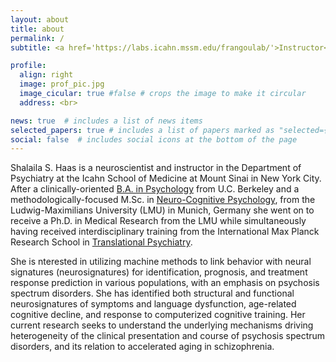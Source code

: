 ```yaml
---
layout: about
title: about
permalink: /
subtitle: <a href='https://labs.icahn.mssm.edu/frangoulab/'>Instructor</a> — Department of Psychiatry — Icahn School of Medicine at Mount Sinai

profile:
  align: right
  image: prof_pic.jpg
  image_cicular: true #false # crops the image to make it circular
  address: <br>  

news: true  # includes a list of news items
selected_papers: true # includes a list of papers marked as "selected={true}"
social: false  # includes social icons at the bottom of the page
---
```


Shalaila S. Haas is a neuroscientist and instructor in the Department of Psychiatry at the Icahn School of Medicine at Mount Sinai in New York City. After a clinically-oriented [B.A. in Psychology](https://psychology.berkeley.edu/) from U.C. Berkeley and a methodologically-focused M.Sc. in [Neuro-Cognitive Psychology](https://www.psy.lmu.de/ncp/index.html), from the Ludwig-Maximilians University (LMU) in Munich, Germany she went on to receive a Ph.D. in Medical Research from the LMU while simultaneously having received interdisciplinary training from the International Max Planck Research School in [Translational Psychiatry](https://www.imprs-tp.mpg.de/108493/alumni-and-friends).

She is nterested in utilizing machine methods to link behavior with neural signatures (neurosignatures) for identification, prognosis, and treatment response prediction in various populations, with an emphasis on psychosis spectrum disorders. She has identified both structural and functional neurosignatures of symptoms and language dysfunction, age-related cognitive decline, and response to computerized cognitive training. Her current research seeks to understand the underlying mechanisms driving heterogeneity of the clinical presentation and course of psychosis spectrum disorders, and its relation to accelerated aging in schizophrenia. 

